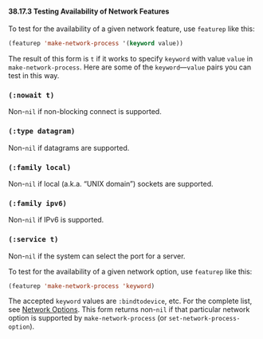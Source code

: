 

#### 38.17.3 Testing Availability of Network Features

To test for the availability of a given network feature, use `featurep` like this:

```lisp
(featurep 'make-network-process '(keyword value))
```

The result of this form is `t` if it works to specify `keyword` with value `value` in `make-network-process`. Here are some of the `keyword`—`value` pairs you can test in this way.

### `(:nowait t)`

Non-`nil` if non-blocking connect is supported.

### `(:type datagram)`

Non-`nil` if datagrams are supported.

### `(:family local)`

Non-`nil` if local (a.k.a. “UNIX domain”) sockets are supported.

### `(:family ipv6)`

Non-`nil` if IPv6 is supported.

### `(:service t)`

Non-`nil` if the system can select the port for a server.

To test for the availability of a given network option, use `featurep` like this:

```lisp
(featurep 'make-network-process 'keyword)
```

The accepted `keyword` values are `:bindtodevice`, etc. For the complete list, see [Network Options](Network-Options.html). This form returns non-`nil` if that particular network option is supported by `make-network-process` (or `set-network-process-option`).
